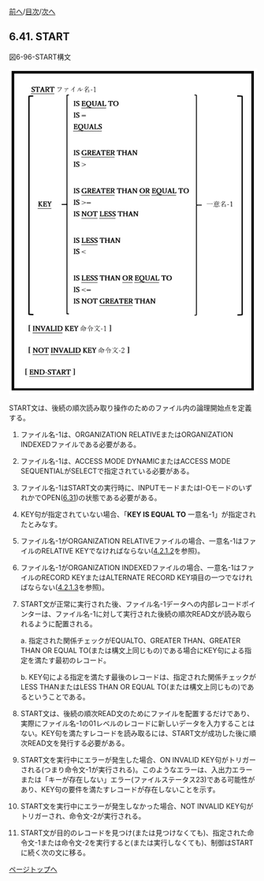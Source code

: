 <!--navi start1-->
[前へ](6-40-2.md)/[目次](https://momo2584.github.io/opensourcecobol.github.io/markdown/TOC.html)/[次へ](6-42.md)
<!--navi end1-->
## 6.41. START

図6-96-START構文

![alt text](Image/6-96-Start.png)

START文は、後続の順次読み取り操作のためのファイル内の論理開始点を定義する。

1. ファイル名-1は、ORGANIZATION RELATIVEまたはORGANIZATION INDEXEDファイルである必要がある。

2. ファイル名-1は、ACCESS MODE DYNAMICまたはACCESS MODE SEQUENTIALがSELECTで指定されている必要がある。

3. ファイル名-1はSTART文の実行時に、INPUTモードまたはI-OモードのいずれかでOPEN([6.31](6-31.md))の状態である必要がある。

4. KEY句が指定されていない場合、「**KEY IS EQUAL TO** 一意名-1」が指定されたとみなす。

5. ファイル名-1がORGANIZATION RELATIVEファイルの場合、一意名-1はファイルのRELATIVE KEYでなければならない([4.2.1.2](4-2-1-2.md)を参照)。

6. ファイル名-1がORGANIZATION INDEXEDファイルの場合、一意名-1はファイルのRECORD KEYまたはALTERNATE RECORD KEY項目の一つでなければならない([4.2.1.3](4-2-1-3.md)を参照)。

7. START文が正常に実行された後、ファイル名-1データへの内部レコードポインターは、ファイル名-1に対して実行された後続の順次READ文が読み取られるように配置される。

    a. 指定された関係チェックがEQUALTO、GREATER THAN、GREATER THAN OR EQUAL TO(または構文上同じもの)である場合にKEY句による指定を満たす最初のレコード。

    b. KEY句による指定を満たす最後のレコードは、指定された関係チェックがLESS THANまたはLESS THAN OR EQUAL TO(または構文上同じもの)であるということである。

8. START文は、後続の順次READ文のためにファイルを配置するだけであり、実際にファイル名-1の01レベルのレコードに新しいデータを入力することはない。KEY句を満たすレコードを読み取るには、START文が成功した後に順次READ文を発行する必要がある。

9. START文を実行中にエラーが発生した場合、ON INVALID KEY句がトリガーされる(つまり命令文-1が実行される)。このようなエラーは、入出力エラーまたは「キーが存在しない」エラー(ファイルステータス23)である可能性があり、KEY句の要件を満たすレコードが存在しないことを示す。

10. START文を実行中にエラーが発生しなかった場合、NOT INVALID KEY句がトリガーされ、命令文-2が実行される。

11.	START文が目的のレコードを見つけ(または見つけなくても)、指定された命令文-1または命令文-2を実行すると(または実行しなくても)、制御はSTARTに続く次の文に移る。

<!--navi start2-->

[ページトップへ](6-41.md)
<!--navi end2-->
